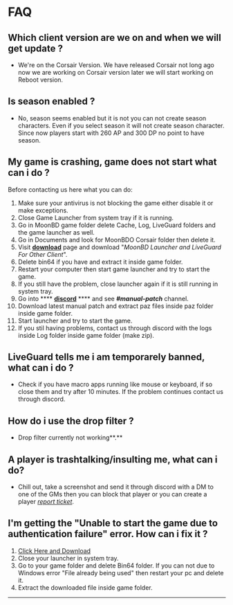 # FAQ

## **Which client version are we on and when we will get update ?**

* We're on the Corsair Version. We have released Corsair not long ago now we are working on Corsair version later we will start working on Reboot version.

## **Is season enabled ?**

* No, season seems enabled but it is not you can not create season characters. Even if you select season it will not create season character. Since now players start with 260 AP and 300 DP no point to have season.

## **My game is crashing, game does not start what can i do ?**

Before contacting us here what you can do:

1. Make sure your antivirus is not blocking the game either disable it or make exceptions.
2. Close Game Launcher from system tray if it is running.
3. Go in MoonBD game folder delete Cache, Log, LiveGuard folders and the game launcher as well.
4. Go in Documents and look for MoonBDO Corsair folder then delete it.
5. Visit [**download**](https://moonbd.online/Download) page and download "_MoonBD Launcher and LiveGuard For Other Client_".
6. Delete bin64 if you have and extract it inside game folder.
7. Restart your computer then start game launcher and try to start the game.
8. If you still have the problem, close launcher again if it is still running in system tray.
9. Go into **** [**discord**](../discord.md) **** and see _**#manual-patch**_ channel.
10. Download latest manual patch and extract paz files inside paz folder inside game folder.
11. Start launcher and try to start the game.
12. If you stil having problems, contact us through discord with the logs inside Log folder inside game folder (make zip).

## **LiveGuard tells me i am temporarely banned, what can i do ?**

* Check if you have macro apps running like mouse or keyboard, if so close them and try after 10 minutes. If the problem continues contact us through discord.

## **How do i use the drop filter ?**

* Drop filter currently not working**.**

## **A player is trashtalking/insulting me, what can i do?**

* Chill out, take a screenshot and send it through discord with a DM to one of the GMs then you can block that player or you can create a player [_report ticket_](../discord.md#support-ticket-system).

## **I'm getting the "Unable to start the game due to authentication failure" error. How can i fix it ?**

1. [Click Here and Download](https://drive.google.com/file/d/19kdDzSm3kTHf0h2gTQP9lgOu6hQM8YUs/view?usp=sharing)
2. Close your launcher in system tray.
3. Go to your game folder and delete Bin64 folder. If you can not due to Windows error "File already being used" then restart your pc and delete it.
4. Extract the downloaded file inside game folder.

****
